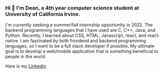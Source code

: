 ### Hi 👋 I'm Dean, a 4th year computer science student at University of California Irvine.

I'm currently seeking a summer/fall internship opportunity in 2022. The backend programming languages that I have used are C, C++, Java, and Python. Recently, I learned about CSS, HTML, Javascript, react, and react-native. I am fascinated by both frondend and backend programming languages, so I want to be a full stack developer if possible. My ultimate goal is to develop a web/mobile application that is something beneficial to people in the world.   

Here is my [LinkedIn](https://www.linkedin.com/in/dean-yim-18853516a)


<!--  
**deanyim0226/deanyim0226** is a ✨ _special_ ✨ repository because its `README.md` (this file) appears on your GitHub profile.

Here are some ideas to get you started:

- 🔭 I’m currently working on ...
- 🌱 I’m currently learning ...
- 👯 I’m looking to collaborate on ...
- 🤔 I’m looking for help with ...
- 💬 Ask me about ...
- 📫 How to reach me: ...
- 😄 Pronouns: ...
- ⚡ Fun fact: ...
-->
